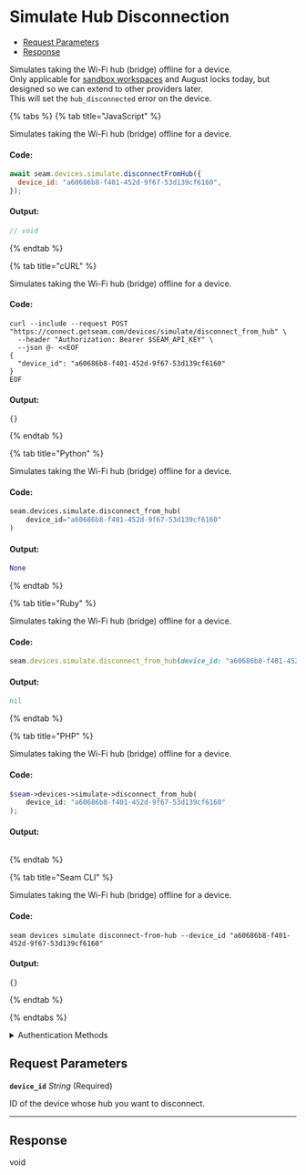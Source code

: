 # Simulate Hub Disconnection

- [Request Parameters](#request-parameters)
- [Response](#response)

Simulates taking the Wi-Fi hub (bridge) offline for a device.  
Only applicable for [sandbox workspaces](../../../core-concepts/workspaces/README.md#sandbox-workspaces) and August locks today, but designed so we can extend to other providers later.  
This will set the `hub_disconnected` error on the device.


{% tabs %}
{% tab title="JavaScript" %}

Simulates taking the Wi-Fi hub (bridge) offline for a device.

#### Code:

```javascript
await seam.devices.simulate.disconnectFromHub({
  device_id: "a60686b8-f401-452d-9f67-53d139cf6160",
});
```

#### Output:

```javascript
// void
```
{% endtab %}

{% tab title="cURL" %}

Simulates taking the Wi-Fi hub (bridge) offline for a device.

#### Code:

```curl
curl --include --request POST "https://connect.getseam.com/devices/simulate/disconnect_from_hub" \
  --header "Authorization: Bearer $SEAM_API_KEY" \
  --json @- <<EOF
{
  "device_id": "a60686b8-f401-452d-9f67-53d139cf6160"
}
EOF
```

#### Output:

```curl
{}
```
{% endtab %}

{% tab title="Python" %}

Simulates taking the Wi-Fi hub (bridge) offline for a device.

#### Code:

```python
seam.devices.simulate.disconnect_from_hub(
    device_id="a60686b8-f401-452d-9f67-53d139cf6160"
)
```

#### Output:

```python
None
```
{% endtab %}

{% tab title="Ruby" %}

Simulates taking the Wi-Fi hub (bridge) offline for a device.

#### Code:

```ruby
seam.devices.simulate.disconnect_from_hub(device_id: "a60686b8-f401-452d-9f67-53d139cf6160")
```

#### Output:

```ruby
nil
```
{% endtab %}

{% tab title="PHP" %}

Simulates taking the Wi-Fi hub (bridge) offline for a device.

#### Code:

```php
$seam->devices->simulate->disconnect_from_hub(
    device_id: "a60686b8-f401-452d-9f67-53d139cf6160"
);
```

#### Output:

```php

```
{% endtab %}

{% tab title="Seam CLI" %}

Simulates taking the Wi-Fi hub (bridge) offline for a device.

#### Code:

```seam_cli
seam devices simulate disconnect-from-hub --device_id "a60686b8-f401-452d-9f67-53d139cf6160"
```

#### Output:

```seam_cli
{}
```
{% endtab %}

{% endtabs %}


<details>

<summary>Authentication Methods</summary>

- API key
- Personal access token
  <br>Must also include the `seam-workspace` header in the request.

To learn more, see [Authentication](https://docs.seam.co/latest/api/authentication).
</details>

## Request Parameters

**`device_id`** *String* (Required)

ID of the device whose hub you want to disconnect.

---


## Response

void

